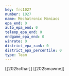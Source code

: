 ```yaml
---
key: frc1027
number: 1027
name: Mechatronic Maniacs
epa_end: 0
auto_epa_end: 0
teleop_epa_end: 0
endgame_epa_end: 0
winrate: 0
district_epa_rank: 0
district_epa_percentile: 0
type: Team
---
```

[[2025cthar]]
[[2025mawne]]
